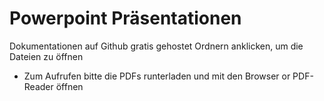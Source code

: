 # Powerpoint Präsentationen
Dokumentationen auf Github gratis gehostet
Ordnern anklicken, um die Dateien zu öffnen
+ Zum Aufrufen bitte die PDFs runterladen und mit den Browser or PDF-Reader öffnen
